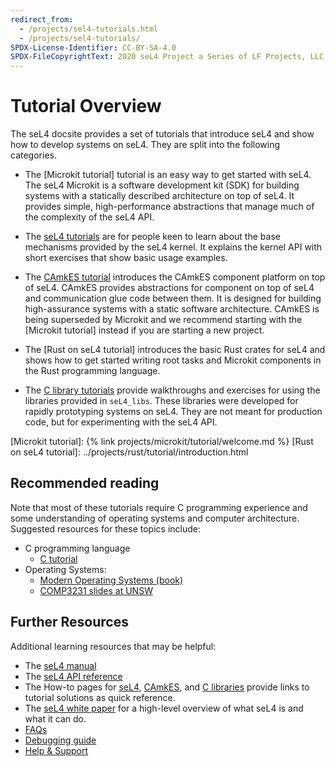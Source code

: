 ```yaml
---
redirect_from:
  - /projects/sel4-tutorials.html
  - /projects/sel4-tutorials/
SPDX-License-Identifier: CC-BY-SA-4.0
SPDX-FileCopyrightText: 2020 seL4 Project a Series of LF Projects, LLC.
---
```


# Tutorial Overview

The seL4 docsite provides a set of tutorials that introduce seL4 and show how to
develop systems on seL4. They are split into the following categories.

- The [Microkit tutorial] tutorial is an easy way to get started with seL4.
  The seL4 Microkit is a software development kit (SDK) for building systems
  with a statically described architecture on top of seL4. It provides simple,
  high-performance abstractions that manage much of the complexity of the seL4
  API.

- The [seL4 tutorials](setting-up.html) are for people keen to learn about the
  base mechanisms provided by the seL4 kernel. It explains the kernel API with
  short exercises that show basic usage examples.

- The [CAmkES tutorial](hello-camkes-0.html) introduces the CAmkES component platform
  on top of seL4. CAmkES provides abstractions for component on top of seL4 and
  communication glue code between them. It is designed for building
  high-assurance systems with a static software architecture. CAmkES is being
  superseded by Microkit and we recommend starting with the [Microkit tutorial]
  instead if you are starting a new project.

- The [Rust on seL4 tutorial] introduces the basic Rust crates for seL4 and
  shows how to get started writing root tasks and Microkit components in the
  Rust programming language.

- The [C library tutorials](libraries-1.html) provide walkthroughs and exercises for
  using the libraries provided in `seL4_libs`. These libraries were developed
  for rapidly prototyping systems on seL4. They are not meant for production
  code, but for experimenting with the seL4 API.

[Microkit tutorial]: {% link projects/microkit/tutorial/welcome.md %}
[Rust on seL4 tutorial]: ../projects/rust/tutorial/introduction.html

## Recommended reading

Note that most of these tutorials require C programming experience and some
understanding of operating systems and computer architecture.  Suggested
resources for these topics include:

- C programming language
  - [C tutorial](https://www.cprogramming.com/tutorial/c-tutorial.html)
- Operating Systems:
  - [Modern Operating Systems (book)](https://www.amazon.com/Modern-Operating-Systems-Andrew-Tanenbaum/dp/013359162X)
  - [COMP3231 slides at UNSW](http://www.cse.unsw.edu.au/~cs3231)

## Further Resources

Additional learning resources that may be helpful:

- The [seL4 manual](https://sel4.systems/Info/Docs/seL4-manual-latest.pdf)
- The [seL4 API reference](../projects/sel4/api-doc.html)
- The How-to pages for [seL4](how-to-seL4.html), [CAmkES](how-to-CAmkES.html),
  and [C libraries](how-to-libs.html) provide links to tutorial solutions as
  quick reference.
- The [seL4 white paper](https://sel4.systems/About/seL4-whitepaper.pdf) for a
  high-level overview of what seL4 is and what it can do.
- [FAQs](https://sel4.systems/About/FAQ.html)
- [Debugging guide](../projects/sel4-tutorials/debugging-guide.html)
- [Help &amp; Support](https://sel4.systems/support.html)
